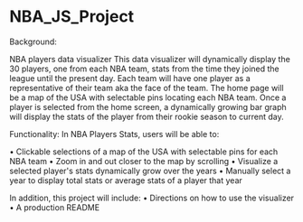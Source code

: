 # NBA_JS_Project

Background:

NBA players data visualizer
This data visualizer will dynamically display the 30 players, one from each NBA team, stats from the time they joined the league until the present day.
Each team will have one player as a representative of their team aka the face of the team. The home page will be a map of the USA with selectable pins locating each NBA team.
Once a player is selected from the home screen, a dynamically growing bar graph will display the stats of the player from their rookie season to current day.

Functionality:
In NBA Players Stats, users will be able to:

• Clickable selections of a map of the USA with selectable pins for each NBA team
• Zoom in and out closer to the map by scrolling
• Visualize a selected player's stats dynamically grow over the years
• Manually select a year to display total stats or average stats of a player that year

In addition, this project will include:
• Directions on how to use the visualizer
• A production README

